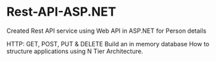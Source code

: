 # Rest-API-ASP.NET
Created Rest API service using Web API in ASP.NET for Person details

HTTP: GET, POST, PUT & DELETE Build an in memory database How to structure applications using N Tier Architecture.
